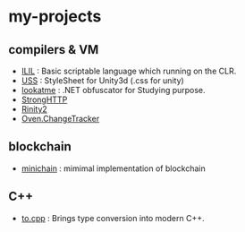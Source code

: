 my-projects
====

compilers & VM
----
* [ILIL](https://github.com/pjc0247/ILIL)
  : Basic scriptable language which running on the CLR.
* [USS](https://github.com/pjc0247/uss)
  : StyleSheet for Unity3d (.css for unity)
* [lookatme](https://github.com/pjc0247/lookatme)
  : .NET obfuscator for Studying purpose. 
* [StrongHTTP](https://github.com/pjc0247/StrongHTTP)
* [Rinity2](https://github.com/pjc0247/Rinity2)
* [Oven.ChangeTracker](https://github.com/pjc0247/Oven.ChangeTracker)

blockchain
----
* [minichain](https://github.com/pjc0247/minichain)
  : mimimal implementation of blockchain

C++
----
* [to.cpp](https://github.com/pjc0247/to.cpp)
  : Brings type conversion into modern C++.
